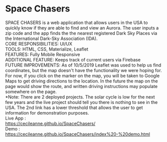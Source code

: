 # Space Chasers

SPACE CHASERS is a web application that allows users in the USA to quickly know if they are able to find and view an Aurora. The user inputs a zip code and the app finds the the nearest registered Dark Sky Places via the International Dark-Sky Association (IDA).
<br>
CORE RESPONSIBILITIES: UI/UX
<br>
TOOLS: HTML, CSS, Materialize, Leaflet
<br>
FEATURES: Fully Mobile Responsive
<br>
ADDITIONAL FEATURE: Keeps track of current users via Firebase
<br>
FUTURE IMPROVEMENTS: As of 10/5/2019 Leaflet was used to help us find coordinates, but the map doesn't have the functionality we were hoping for. For now, if you click on the marker on the map, you will be taken to Google Maps to get driving directions to the location. In the future the map on the page would show the route, and written driving instructions may populate somewhere on the page.
<br>
*Note: There are 2 deployed projects. The solar cycle is low for the next few years and the live project should tell you there is nothing to see in the USA. The 2nd link has a lower threshold that allows the user to get information for demonstration purposes.
<br>
Live App :
<br>
https://cecileanne.github.io/SpaceChasers/ 
<br>
Demo :
<br>
https://cecileanne.github.io/SpaceChasers/index%20-%20demo.html 
